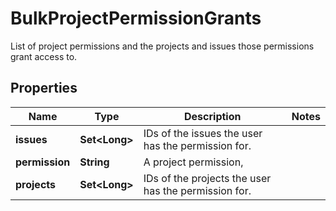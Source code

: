 

# BulkProjectPermissionGrants

List of project permissions and the projects and issues those permissions grant access to.

## Properties

| Name | Type | Description | Notes |
|------------ | ------------- | ------------- | -------------|
|**issues** | **Set&lt;Long&gt;** | IDs of the issues the user has the permission for. |  |
|**permission** | **String** | A project permission, |  |
|**projects** | **Set&lt;Long&gt;** | IDs of the projects the user has the permission for. |  |



